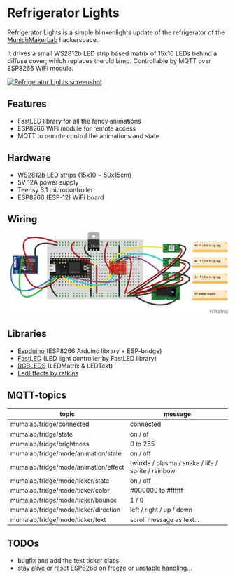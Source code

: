 Refrigerator Lights
===================
Refrigerator Lights is a simple blinkenlights update of the refrigerator of the [MunichMakerLab](https://munichmakerlab.de/) hackerspace.

It drives a small WS2812b LED strip based matrix of 15x10 LEDs behind a diffuse cover; which replaces the old lamp. 
Controllable by MQTT over ESP8266 WiFi module.

[![Refrigerator Lights screenshot](https://cloud.githubusercontent.com/assets/6171589/7560420/513b217e-f7c3-11e4-8fe3-a6d3037b3baf.jpg)](https://www.tumblr.com/video/munichmakerlab/116758165625/700/)

Features
--------
* FastLED library for all the fancy animations
* ESP8266 WiFi module for remote access
* MQTT to remote control the animations and state

Hardware
--------
* WS2812b LED strips (15x10 ~ 50x15cm)
* 5V 12A power supply
* Teensy 3.1 microcontroller
* ESP8266 (ESP-12) WiFi board

Wiring
------
![wiring diagram](/wiring/refrigerator-lights-wiring.png "wiring diagram")

Libraries
---------
* [Espduino](https://github.com/tuanpmt/espduino) (ESP8266 Arduino library + ESP-bridge)
* [FastLED](https://github.com/FastLED/FastLED) (LED light controller by FastLED library)
* [RGBLEDS](https://github.com/AaronLiddiment/RGBLEDS) (LEDMatrix & LEDText)
* [LedEffects by ratkins](https://bitbucket.org/ratkins/ledeffects/src/?at=default)

MQTT-topics
-----------
| topic                                | message                                            |
| ------------------------------------ | -------------------------------------------------- |
| mumalab/fridge/connected             | connected                                          |
| mumalab/fridge/state                 | on / of                                            |
| mumalab/fridge/brightness            | 0 to 255                                           |
| mumalab/fridge/mode/animation/state  | on / off                                           |
| mumalab/fridge/mode/animation/effect | twinkle / plasma / snake / life / sprite / rainbow |
| mumalab/fridge/mode/ticker/state     | on / off                                           |
| mumalab/fridge/mode/ticker/color     | #000000 to #ffffff                                 |
| mumalab/fridge/mode/ticker/bounce    | 1 / 0                                              |
| mumalab/fridge/mode/ticker/direction | left / right / up / down                           |
| mumalab/fridge/mode/ticker/text      | scroll message as text...                          |

TODOs
-----
* bugfix and add the text ticker class
* stay alive or reset ESP8266 on freeze or unstable handling...
